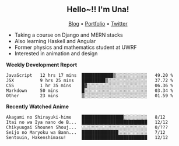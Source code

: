 <h2 align="center">
  Hello~!! I'm Una!
</h2>

<p align="center">
  <a href="https://anarchy.website/">Blog</a> &bull;
  <a href="https://una-ada.github.io/">Portfolio</a> &bull;
  <a href="https://twitter.com/unaxiii">Twitter</a>
</p>

- Taking a course on Django and MERN stacks
- Also learning Haskell and Angular
- Former physics and mathematics student at UWRF
- Interested in animation and design

**Weekly Development Report**

<!--START_SECTION:waka-->
```text
JavaScript   12 hrs 17 mins  ████████████▒░░░░░░░░░░░░   49.20 % 
JSX          9 hrs 25 mins   █████████▒░░░░░░░░░░░░░░░   37.72 % 
CSS          1 hr 35 mins    █▓░░░░░░░░░░░░░░░░░░░░░░░   06.36 % 
Markdown     50 mins         █░░░░░░░░░░░░░░░░░░░░░░░░   03.34 % 
Other        23 mins         ▒░░░░░░░░░░░░░░░░░░░░░░░░   01.59 % 
```
<!--END_SECTION:waka-->

**Recently Watched Anime**

<!-- RECENT-ANIME:START -->

    Akagami no Shirayuki-hime    ████████████████░░░░░░░░░   8/12
    Itai no wa Iya nano de B...  █████████████████████████   12/12
    Chikyuugai Shounen Shouj...  ░░░░░░░░░░░░░░░░░░░░░░░░░   0/???
    Seijo no Maryoku wa Bann...  ██████████████░░░░░░░░░░░   7/12
    Sentouin, Hakenshimasu!      █████████████████████████   12/12
<!-- RECENT-ANIME:END -->
